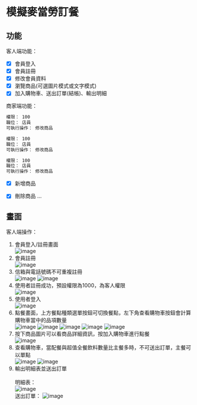 # 模擬麥當勞訂餐
## 功能

客人端功能：
- [x] 會員登入
- [x] 會員註冊
- [x] 修改會員資料
- [x] 瀏覽商品(可選圖片模式或文字模式)
- [x] 加入購物車、送出訂單(結帳)、輸出明細

商家端功能：
```bash
權限： 100
職位： 店員
可執行操作： 修改商品
```
```bash
權限： 100
職位： 店員
可執行操作： 修改商品
```
```bash
權限： 100
職位： 店員
可執行操作： 修改商品
```
- [x] 新增商品

- [x] 刪除商品
...

## 畫面

客人端操作：
1. 會員登入/註冊畫面<br>
![image](https://github.com/tohousanae/WinformMacDonaldOrderSystem/assets/122202405/ccfe8f64-2b87-4f31-93c2-bc91bc4b2748)
3. 會員註冊<br>
![image](https://github.com/tohousanae/WinformMacDonaldOrderSystem/assets/122202405/84d2bdf4-f70d-402e-97d1-201c48f9f540)
4. 信箱與電話號碼不可重複註冊<br>
![image](https://github.com/tohousanae/WinformMacDonaldOrderSystem/assets/122202405/c242425d-4fd6-4a00-85ee-9369f78fd8c3)
![image](https://github.com/tohousanae/WinformMacDonaldOrderSystem/assets/122202405/530657d4-78f5-479e-a4e5-074018f5cd5a)
5. 使用者註冊成功，預設權限為1000，為客人權限<br>
![image](https://github.com/tohousanae/WinformMacDonaldOrderSystem/assets/122202405/acce1d32-84f7-4eb1-85b6-d93ddd686e96)
6. 使用者登入<br>
![image](https://github.com/tohousanae/WinformMacDonaldOrderSystem/assets/122202405/3483ea02-1cf5-44d6-9787-289b81d2d9da)
7. 點餐畫面，上方餐點種類選單按鈕可切換餐點，左下角查看購物車按鈕會計算購物車當中的品項數量<br>
![image](https://github.com/tohousanae/WinformMacDonaldOrderSystem/assets/122202405/cfb8da1f-d8ad-496a-9587-19a842b377f6)
![image](https://github.com/tohousanae/WinformMacDonaldOrderSystem/assets/122202405/47bc77d1-1de1-4bd7-8ed6-466a5bf4da42)
![image](https://github.com/tohousanae/WinformMacDonaldOrderSystem/assets/122202405/61ab6a33-b0b8-4378-8b90-71d1738f1c54)
![image](https://github.com/tohousanae/WinformMacDonaldOrderSystem/assets/122202405/74437a61-42cc-44d1-80c0-651e80ae7bf7)
![image](https://github.com/tohousanae/WinformMacDonaldOrderSystem/assets/122202405/25839bc7-220a-4994-937b-4f707258e0e8)
8. 按下商品圖片可以看商品詳細資訊，按加入購物車進行點餐<br>
![image](https://github.com/tohousanae/WinformMacDonaldOrderSystem/assets/122202405/1149e6a9-3a9f-4bc1-ae45-cdfd93c50a28)
10. 查看購物車，當配餐與超值全餐飲料數量比主餐多時，不可送出訂單，主餐可以單點<br>
![image](https://github.com/tohousanae/WinformMacDonaldOrderSystem/assets/122202405/095dd1ef-d08a-44f8-b640-a9a20e6b5e0a)
![image](https://github.com/tohousanae/WinformMacDonaldOrderSystem/assets/122202405/84815e4c-74b0-430e-921f-8b7f854f3d87)
11. 輸出明細表並送出訂單<br><br>
明細表：<br>
![image](https://github.com/tohousanae/WinformMacDonaldOrderSystem/assets/122202405/9516d380-8d72-4c23-8190-6889c439846f)
<br>送出訂單：
![image](https://github.com/tohousanae/WinformMacDonaldOrderSystem/assets/122202405/67480f82-2242-449b-b217-8a22508681f4)





